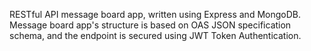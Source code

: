 RESTful API message board app, written using Express and MongoDB. Message board app's structure is based on OAS JSON specification schema, and the endpoint is secured using JWT Token Authentication.
